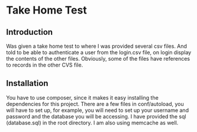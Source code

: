 Take Home Test
==============

Introduction
------------
Was given a take home test to where I was provided several csv files.  And told to be able
to authenticate a user from the login.csv file, on login display the contents of the other files.
Obviously, some of the files have references to records in the other CVS file.

Installation
------------

You have to use composer, since it makes it easy installing the dependencies for this project.
There are a few files in conf/autoload, you will have to set up, for example, you will need to
set up your username and password and the database you will be accessing.  I have provided the
sql (database.sql) in the root directory.  I am also using memcache as well.
